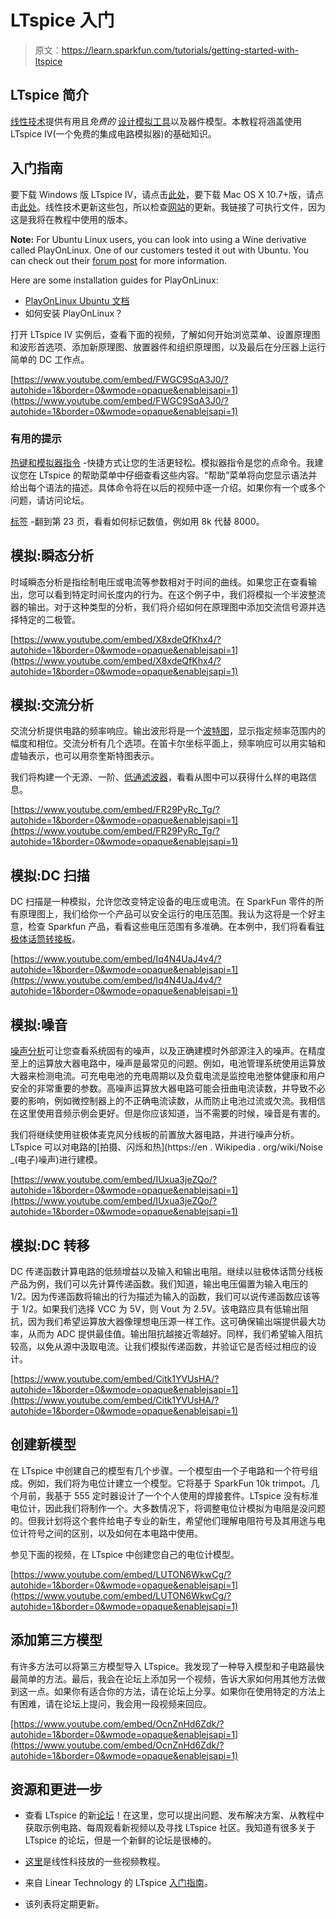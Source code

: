 # LTspice 入门

> 原文：<https://learn.sparkfun.com/tutorials/getting-started-with-ltspice>

## LTspice 简介

[线性技术](http://www.linear.com/)提供有用且*免费的* [设计模拟工具](http://www.linear.com/designtools/software/)以及器件模型。本教程将涵盖使用 LTspice IV(一个免费的集成电路模拟器)的基础知识。

## 入门指南

要下载 Windows 版 LTspice IV，请点击[此处](http://ltspice.linear-tech.com/software/LTspiceIV.exe)，要下载 Mac OS X 10.7+版，请点击[此处](http://ltspice.linear-tech.com/LTspiceIV.dmg)。线性技术更新这些包，所以检查[网站](http://www.linear.com/designtools/software/#LTspice)的更新。我链接了可执行文件，因为这是我将在教程中使用的版本。

**Note:** For Ubuntu Linux users, you can look into using a Wine derivative called PlayOnLinux. One of our customers tested it out with Ubuntu. You can check out their [forum post](https://electronics.stackexchange.com/questions/18760/comparison-between-spice-simulators/43329#43329) for more information.

Here are some installation guides for PlayOnLinux:

*   [PlayOnLinux Ubuntu 文档](https://help.ubuntu.com/community/PlayOnLinux)
*   如何安装 PlayOnLinux？

打开 LTspice IV 实例后，查看下面的视频，了解如何开始浏览菜单、设置原理图和波形首选项、添加新原理图、放置器件和组织原理图，以及最后在分压器上运行简单的 DC 工作点。

[https://www.youtube.com/embed/FWGC9SqA3J0/?autohide=1&border=0&wmode=opaque&enablejsapi=1](https://www.youtube.com/embed/FWGC9SqA3J0/?autohide=1&border=0&wmode=opaque&enablejsapi=1)

### 有用的提示

[热键和模拟器指令](http://cds.linear.com/docs/en/software-and-simulation/LTspiceIV_flyer.pdf) -快捷方式让您的生活更轻松。模拟器指令是您的点命令。我建议您在 LTspice 的帮助菜单中仔细查看这些内容。“帮助”菜单将向您显示语法并给出每个语法的描述。具体命令将在以后的视频中逐一介绍。如果你有一个或多个问题，请访问论坛。

[标签](http://cds.linear.com/docs/en/software-and-simulation/LTspiceGettingStartedGuide.pdf) -翻到第 23 页，看看如何标记数值，例如用 8k 代替 8000。

## 模拟:瞬态分析

时域瞬态分析是指绘制电压或电流等参数相对于时间的曲线。如果您正在查看输出，您可以看到特定时间长度内的行为。在这个例子中，我们将模拟一个半波整流器的输出。对于这种类型的分析，我们将介绍如何在原理图中添加交流信号源并选择特定的二极管。

[https://www.youtube.com/embed/X8xdeQfKhx4/?autohide=1&border=0&wmode=opaque&enablejsapi=1](https://www.youtube.com/embed/X8xdeQfKhx4/?autohide=1&border=0&wmode=opaque&enablejsapi=1)

## 模拟:交流分析

交流分析提供电路的频率响应。输出波形将是一个[波特图](http://lpsa.swarthmore.edu/Bode/Bode.html)，显示指定频率范围内的幅度和相位。交流分析有几个选项。在笛卡尔坐标平面上，频率响应可以用实轴和虚轴表示，也可以用奈奎斯特图表示。

我们将构建一个无源、一阶、[低通滤波器](http://www.electronics-tutorials.ws/filter/filter_2.html)，看看从图中可以获得什么样的电路信息。

[https://www.youtube.com/embed/FR29PyRc_Tg/?autohide=1&border=0&wmode=opaque&enablejsapi=1](https://www.youtube.com/embed/FR29PyRc_Tg/?autohide=1&border=0&wmode=opaque&enablejsapi=1)

## 模拟:DC 扫描

DC 扫描是一种模拟，允许您改变特定设备的电压或电流。在 SparkFun 零件的所有原理图上，我们给你一个产品可以安全运行的电压范围。我认为这将是一个好主意，检查 Sparkfun 产品，看看这些电压范围有多准确。在本例中，我们将看看[驻极体话筒转接板](https://www.sparkfun.com/products/12758)。

[https://www.youtube.com/embed/Iq4N4UaJ4v4/?autohide=1&border=0&wmode=opaque&enablejsapi=1](https://www.youtube.com/embed/Iq4N4UaJ4v4/?autohide=1&border=0&wmode=opaque&enablejsapi=1)

## 模拟:噪音

[噪声分析](http://www.ni.com/tutorial/14516/en/)可让您查看系统固有的噪声，以及正确建模时外部源注入的噪声。在精度至上的运算放大器电路中，噪声是最常见的问题。例如，电池管理系统使用运算放大器来检测电流。可充电电池的充电周期以及负载电流是监控电池整体健康和用户安全的非常重要的参数。高噪声运算放大器电路可能会扭曲电流读数，并导致不必要的影响，例如微控制器上的不正确电流读数，从而防止电池过流或欠流。我相信在这里使用音频示例会更好。但是你应该知道，当不需要的时候，噪音是有害的。

我们将继续使用驻极体麦克风分线板的前置放大器电路，并进行噪声分析。LTspice 可以对电路的[拍摄、闪烁和热](https://en . Wikipedia . org/wiki/Noise _(电子)噪声)进行建模。

[https://www.youtube.com/embed/IUxua3jeZQo/?autohide=1&border=0&wmode=opaque&enablejsapi=1](https://www.youtube.com/embed/IUxua3jeZQo/?autohide=1&border=0&wmode=opaque&enablejsapi=1)

## 模拟:DC 转移

DC 传递函数计算电路的低频增益以及输入和输出电阻。继续以驻极体话筒分线板产品为例，我们可以先计算传递函数。我们知道，输出电压偏置为输入电压的 1/2。因为传递函数将输出的行为描述为输入的函数，我们可以说传递函数应该等于 1/2。如果我们选择 VCC 为 5V，则 Vout 为 2.5V。该电路应具有低输出阻抗，因为我们希望运算放大器像理想电压源一样工作。这可确保输出端提供最大功率，从而为 ADC 提供最佳值。输出阻抗越接近零越好。同样，我们希望输入阻抗较高，以免从源中汲取电流。让我们模拟传递函数，并验证它是否经过相应的设计。

[https://www.youtube.com/embed/Citk1YVUsHA/?autohide=1&border=0&wmode=opaque&enablejsapi=1](https://www.youtube.com/embed/Citk1YVUsHA/?autohide=1&border=0&wmode=opaque&enablejsapi=1)

## 创建新模型

在 LTspice 中创建自己的模型有几个步骤。一个模型由一个子电路和一个符号组成。例如，我们将为电位计建立一个模型。它将基于 SparkFun 10k trimpot。几个月前，我基于 555 定时器设计了一个个人使用的焊接套件。LTspice 没有标准电位计，因此我们将制作一个。大多数情况下，将调整电位计模拟为电阻是没问题的。但我计划将这个套件给电子专业的新生，希望他们理解电阻符号及其用途与电位计符号之间的区别，以及如何在本电路中使用。

参见下面的视频，在 LTspice 中创建您自己的电位计模型。

[https://www.youtube.com/embed/LUTON6WkwCg/?autohide=1&border=0&wmode=opaque&enablejsapi=1](https://www.youtube.com/embed/LUTON6WkwCg/?autohide=1&border=0&wmode=opaque&enablejsapi=1)

## 添加第三方模型

有许多方法可以将第三方模型导入 LTspice。我发现了一种导入模型和子电路最快最简单的方法。最后，我会在论坛上添加另一个视频，告诉大家如何用其他方法做到这一点。如果你有适合你的方法，请在论坛上分享。如果你在使用特定的方法上有困难，请在论坛上提问，我会用一段视频来回应。

[https://www.youtube.com/embed/OcnZnHd6Zdk/?autohide=1&border=0&wmode=opaque&enablejsapi=1](https://www.youtube.com/embed/OcnZnHd6Zdk/?autohide=1&border=0&wmode=opaque&enablejsapi=1)

## 资源和更进一步

*   查看 LTspice 的新[论坛](https://forum.sparkfun.com/viewforum.php?f=53)！在这里，您可以提出问题、发布解决方案、从教程中获取示例电路、每周观看新视频以及寻找 LTspice 社区。我知道有很多关于 LTspice 的论坛，但是一个新鲜的论坛是很棒的。

*   [这里](https://www.youtube.com/playlist?list=PL4vooS_8RnzE4EoE27QssuxsccFmspbRP)是线性科技放的一些视频教程。

*   来自 Linear Technology 的 LTspice [入门指南](http://cds.linear.com/docs/en/software-and-simulation/LTspiceGettingStartedGuide.pdf)。

*   该列表将定期更新。